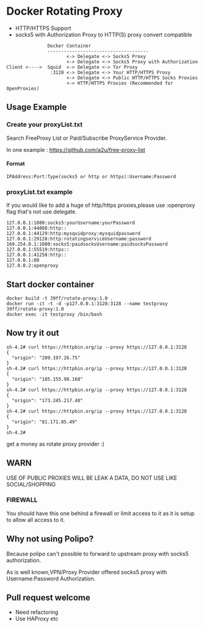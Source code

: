 # Docker Rotating Proxy
- HTTP/HTTPS Support
-  socks5 with Authorization Proxy to HTTP(S) proxy convert compatible

```
               Docker Container
               -------------------------------------
                      <-> Delegate <-> Socks5 Proxy
                      <-> Delegate <-> Socks5 Proxy with Authorization
Client <---->  Squid  <-> Delegate <-> Tor Proxy
                :3128 <-> Delegate <-> Your HTTP/HTTPS Proxy
                      <-> Delegate <-> Public HTTP/HTTPS Socks Proxies
                      <-> HTTP/HTTPS Proxies (Recommended for OpenProxies)
```


## Usage Example
### Create your proxyList.txt
Search FreeProxy List or Paid/Subscribe ProxyService Provider.

In one example : https://github.com/a2u/free-proxy-list

#### Format
```
IPAddress:Port:Type(socks5 or http or https):Username:Password
```

### proxyList.txt example
If you would like to add a huge of http/https proxies,please use :openproxy flag that's not use delegate.

```
127.0.0.1:1080:socks5:yourUsername:yourPassword
127.0.0.1:44888:http::
127.0.0.1:44129:http:mysquidproxy:mysquidpassword
127.0.0.1:29128:http:rotatingserviceUsername:password
169.254.0.1:1080:socks5:paidsocksUsername:paidsocksPassword
127.0.0.1:55519:https::
127.0.0.1:41258:http::
127.0.0.1:80
127.0.0.2:openproxy
```

## Start docker container
```
docker build -t 39ff/rotate-proxy:1.0 .
docker run -it -t -d -p127.0.0.1:3128:3128 --name testproxy 39ff/rotate-proxy:1.0
docker exec -it testproxy /bin/bash
```


## Now try it out
```
sh-4.2# curl https://httpbin.org/ip --proxy https://127.0.0.1:3128
{
  "origin": "209.197.26.75"
}
sh-4.2# curl https://httpbin.org/ip --proxy https://127.0.0.1:3128
{
  "origin": "185.155.98.168"
}
sh-4.2# curl https://httpbin.org/ip --proxy https://127.0.0.1:3128
{
  "origin": "173.245.217.48"
}
sh-4.2# curl https://httpbin.org/ip --proxy https://127.0.0.1:3128
{
  "origin": "81.171.85.49"
}
sh-4.2# 
```
get a money as rotate proxy provider :)

## WARN
USE OF PUBLIC PROXIES WILL BE LEAK A DATA, DO NOT USE LIKE SOCIAL/SHOPPING

### FIREWALL
You should have this one behind a firewall or limit access to it as it is setup to allow all access to it.


## Why not using Polipo?
Because polipo can't possible to forward to upstream proxy with socks5 authorization.

As is well known,VPN/Proxy Provider offered socks5 proxy with Username:Password Authorization.


## Pull request welcome
- Need refactoring
- Use HAProxy etc
